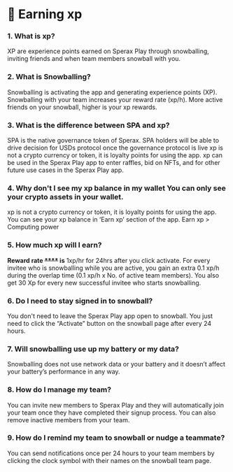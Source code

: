 # 👏 Earning xp

### 1. What is xp?&#x20;

XP are experience points earned on Sperax Play through snowballing, inviting friends and when team members snowball with you.

### 2. What is Snowballing?&#x20;

Snowballing is activating the app and generating experience points (XP). Snowballing with your team increases your reward rate (xp/h). More active friends on your snowball, higher is your xp rewards.

### 3. What is the difference between SPA and xp?&#x20;

SPA is the native governance token of Sperax. SPA holders will be able to drive decision for USDs protocol once the governance protocol is live xp is not a crypto currency or token, it is loyalty points for using the app. xp can be used in the Sperax Play app to enter raffles, bid on NFTs, and for other future use cases in the Sperax Play app.

### 4. Why don't I see my xp balance in my wallet You can only see your crypto assets in your wallet.

&#x20;xp is not a crypto currency or token, it is loyalty points for using the app. You can see your xp balance in ‘Earn xp’ section of the app. Earn xp > Computing power

### 5. How much xp will I earn?&#x20;

**Reward rate **~~****~~** is** 1xp/hr for 24hrs after you click activate. For every invitee who is snowballing while you are active, you gain an extra 0.1 xp/h during the overlap time (0.1 xp/h x No. of active team members). You also get 30 Xp for every new successful invitee who starts snowballing.

### 6. Do I need to stay signed in to snowball?&#x20;

You don't need to leave the Sperax Play app open to snowball. You just need to click the “Activate” button on the snowball page after every 24 hours.

### 7. Will snowballing use up my battery or my data?&#x20;

Snowballing does not use network data or your battery and it doesn’t affect your battery’s performance in any way.

### 8. How do I manage my team?&#x20;

You can invite new members to Sperax Play and they will automatically join your team once they have completed their signup process. You can also remove inactive members from your team.

### 9. How do I remind my team to snowball or nudge a teammate?&#x20;

You can send notifications once per 24 hours to your team members by clicking the clock symbol with their names on the snowball team page.
